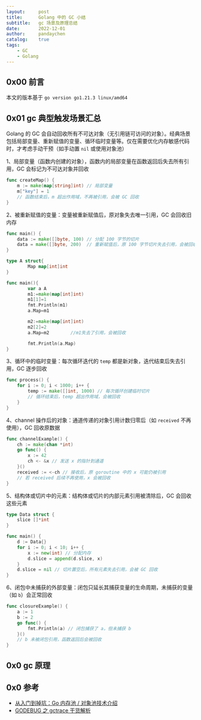 ```yaml
---
layout:     post
title:      Golang 中的 GC 小结
subtitle:   gc 场景及原理总结
date:       2022-12-01
author:     pandaychen
catalog:    true
tags:
    - GC
    - Golang
---
```



##  0x00    前言
本文的版本基于 `go version go1.21.3 linux/amd64`

##  0x01    gc 典型触发场景汇总
Golang 的 GC 会自动回收所有不可达对象（无引用链可访问的对象）。经典场景包括局部变量、重新赋值的变量、循环临时变量等。仅在需要优化内存敏感代码时，才考虑手动干预（如手动置 `nil` 或使用对象池）

1、局部变量（函数内创建的对象），函数内的局部变量在函数返回后失去所有引用，GC 会标记为不可达对象并回收

```GO
func createMap() {
    m := make(map[string]int) // 局部变量
    m["key"] = 1
    // 函数结束后，m 超出作用域，不再被引用，会被 GC 回收
}
```

2、被重新赋值的变量：变量被重新赋值后，原对象失去唯一引用，GC 会回收旧内存

```GO
func main() { 
    data := make([]byte, 100) // 分配 100 字节的切片
    data = make([]byte, 200)  // 重新赋值后，原 100 字节切片失去引用，会被回收
}
```

```GO
type A struct{
        Map map[int]int
}

func main(){
        var a A
        m1:=make(map[int]int)
        m1[1]=1
        fmt.Println(m1)
        a.Map=m1    

        m2:=make(map[int]int)
        m2[2]=2
        a.Map=m2        //m1失去了引用，会被回收

        fmt.Println(a.Map)
}
```

3、循环中的临时变量：每次循环迭代的 `temp` 都是新对象，迭代结束后失去引用，GC 逐步回收

```GO
func process() {
    for i := 0; i < 1000; i++ {
        temp := make([]int, 1000) // 每次循环创建临时切片
        // 循环结束后，temp 超出作用域，会被回收
    }
}
```

4、channel 操作后的对象：通道传递的对象引用计数归零后（如 `received` 不再使用），GC 回收原数据

```GO
func channelExample() {
    ch := make(chan *int)
    go func() {
        x := 42
        ch <- &x // 发送 x 的指针到通道
    }()
    received := <-ch // 接收后，原 goroutine 中的 x 可能仍被引用
    // 若 received 后续不再使用，x 会被回收
}
```

5、结构体或切片中的元素：结构体或切片的内部元素引用被清除后，GC 会回收这些元素

```GO
type Data struct {
    slice []*int
}

func main() {
    d := Data{}
    for i := 0; i < 10; i++ {
        x := new(int) // 分配内存
        d.slice = append(d.slice, x)
    }
    d.slice = nil // 切片置空后，所有元素失去引用，会被 GC 回收
}
```

6、闭包中未捕获的外部变量：闭包只延长其捕获变量的生命周期，未捕获的变量（如 `b`）会正常回收

```GO
func closureExample() {
    a := 1
    b := 2
    go func() {
        fmt.Println(a) // 闭包捕获了 a，但未捕获 b
    }()
    // b 未被闭包引用，函数返回后会被回收
}
```

##  0x0 gc 原理

##  0x0 参考
-   [从入门到掉坑：Go 内存池 / 对象池技术介绍](https://cloud.tencent.com/developer/article/1638446)
-   [GODEBUG 之 gctrace 干货解析](https://zhuanlan.zhihu.com/p/73183820)